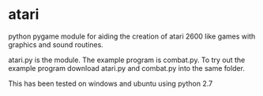 # atari
python pygame module for aiding the creation of atari 2600 like games with graphics and sound routines.

atari.py is the module. The example program is combat.py.
To try out the example program download atari.py and combat.py into the same folder.

This has been tested on windows and ubuntu using python 2.7


